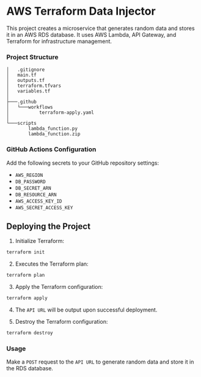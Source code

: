 # AWS Terraform Data Injector 

This project creates a microservice that generates random data and stores it in an AWS RDS database. It uses AWS Lambda, API Gateway, and Terraform for infrastructure management.

### Project Structure

```plaintext
│   .gitignore
│   main.tf
│   outputs.tf
│   terraform.tfvars
│   variables.tf
│
├───.github
│   └───workflows
│           terraform-apply.yaml
│
└───scripts
        lambda_function.py
        lambda_function.zip
```

### GitHub Actions Configuration

Add the following secrets to your GitHub repository settings:

- `AWS_REGION`
- `DB_PASSWORD`
- `DB_SECRET_ARN`
- `DB_RESOURCE_ARN`
- `AWS_ACCESS_KEY_ID`
- `AWS_SECRET_ACCESS_KEY`

## Deploying the Project

1. Initialize Terraform:

```bash
terraform init
```

2. Executes the Terraform plan:

```bash
terraform plan
```

3. Apply the Terraform configuration:

```bash
terraform apply
```

4. The `API URL` will be output upon successful deployment.

5. Destroy the Terraform configuration:

```bash
terraform destroy
```

### Usage
Make a `POST` request to the `API URL` to generate random data and store it in the RDS database.


